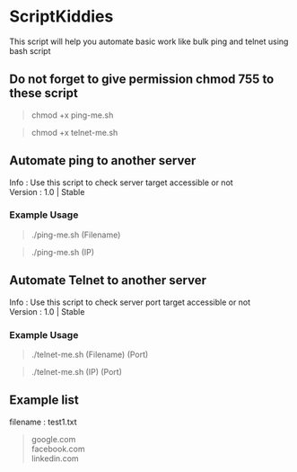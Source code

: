 # ScriptKiddies
This script will help you automate basic work like bulk ping and telnet using bash script

## Do not forget to give permission chmod 755 to these script

<blockquote> chmod +x ping-me.sh </blockquote>
<blockquote> chmod +x telnet-me.sh </blockquote>

## Automate ping to another server<br />
Info    : Use this script to check server target accessible or not<br />
Version : 1.0 | Stable<br />

### Example Usage
<blockquote> ./ping-me.sh (Filename) </blockquote>
<blockquote> ./ping-me.sh (IP) </blockquote>

## Automate Telnet to another server<br />
Info    : Use this script to check server port target accessible or not<br />
Version : 1.0 | Stable<br />

### Example Usage
<blockquote> ./telnet-me.sh (Filename) (Port) </blockquote>
<blockquote> ./telnet-me.sh (IP) (Port) </blockquote>

## Example list
filename : test1.txt
<blockquote> google.com<br />
facebook.com<br />
linkedin.com
</blockquote>
